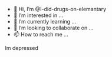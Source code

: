 - 👋 Hi, I’m @I-did-drugs-on-elemantary
- 👀 I’m interested in ...
- 🌱 I’m currently learning ...
- 💞️ I’m looking to collaborate on ...
- 📫 How to reach me ...

<!---
I-did-drugs-on-elemantary/I-did-drugs-on-elemantary is a ✨ special ✨ repository because its `README.md` (this file) appears on your GitHub profile.
You can click the Preview link to take a look at your changes.
--->


Im depressed
